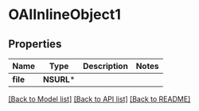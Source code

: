 # OAIInlineObject1

## Properties
Name | Type | Description | Notes
------------ | ------------- | ------------- | -------------
**file** | **NSURL*** |  | 

[[Back to Model list]](../README#documentation-for-models) [[Back to API list]](../README#documentation-for-api-endpoints) [[Back to README]](../README)


